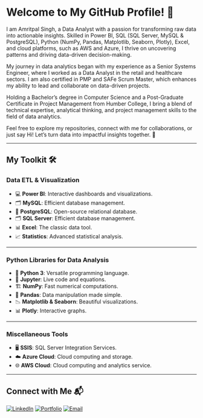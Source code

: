 # Welcome to My GitHub Profile! 🚀  
I am Amritpal Singh, a Data Analyst with a passion for transforming raw data into actionable insights. Skilled in Power BI, SQL (SQL Server, MySQL & PostgreSQL), Python (NumPy, Pandas, Matplotlib, Seaborn, Plotly), Excel, and cloud platforms, such as AWS and Azure, I thrive on uncovering patterns and driving data-driven decision-making.

My journey in data analytics began with my experience as a Senior Systems Engineer, where I worked as a Data Analyst in the retail and healthcare sectors. I am also certified in PMP and SAFe Scrum Master, which enhances my ability to lead and collaborate on data-driven projects.

Holding a Bachelor’s degree in Computer Science and a Post-Graduate Certificate in Project Management from Humber College, I bring a blend of technical expertise, analytical thinking, and project management skills to the field of data analytics.

Feel free to explore my repositories, connect with me for collaborations, or just say Hi! Let’s turn data into impactful insights together. 🚀


---

## My Toolkit 🛠️
### **Data ETL & Visualization** 
- 💻 **Power BI**: Interactive dashboards and visualizations.
- 🗂️ **MySQL**: Efficient database management.
- 🐘 **PostgreSQL**: Open-source relational database.
- 🗂️ **SQL Server**: Efficient database management.
- 📊 **Excel**: The classic data tool.
- 📈 **Statistics**: Advanced statistical analysis.

---

### **Python Libraries for Data Analysis**
- 🐍 **Python 3**: Versatile programming language.
- 📔 **Jupyter**: Live code and equations.
- 🏗️ **NumPy**: Fast numerical computations.
- 🐼 **Pandas**: Data manipulation made simple.
- 📉 **Matplotlib & Seaborn**: Beautiful visualizations.
- 📊 **Plotly**: Interactive graphs.

---

### **Miscellaneous Tools**
- 🖥️ **SSIS**: SQL Server Integration Services.
- ☁️ **Azure Cloud**: Cloud computing and storage.
- 🌐 **AWS Cloud**: Cloud computing and analytics service.

---

## Connect with Me 📬
[![LinkedIn](https://img.shields.io/badge/LinkedIn-blue)](https://linkedin.com/in/amrit4385)
[![Portfolio](https://img.shields.io/badge/Portfolio-grey)](https://yourportfolio.com)
[![Email](https://img.shields.io/badge/Email-red)](mailto:singhap211@gmail.com)
